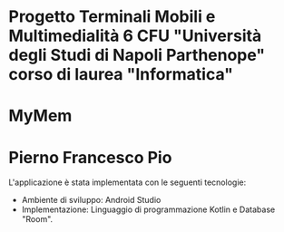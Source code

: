 # Progetto Terminali Mobili e Multimedialità 6 CFU "Università degli Studi di Napoli Parthenope" corso di laurea "Informatica"
# MyMem
# Pierno Francesco Pio 
L'applicazione è stata implementata con le seguenti tecnologie:

- Ambiente di sviluppo: Android Studio
- Implementazione: Linguaggio di programmazione Kotlin e Database "Room".
